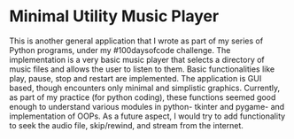 # Minimal Utility Music Player
This is another general application that I wrote as part of my series of Python programs, under my #100daysofcode challenge. The implementation is a very basic music player that selects a directory of music files and allows the user to listen to them. Basic functionalities like play, pause, stop and restart are implemented. The application is GUI based, though encounters only minimal and simplistic graphics. Currently, as part of my practice (for python coding), these functions seemed good enough to understand various modules in python- tkinter and pygame- and implementation of OOPs. 
As a future aspect, I would try to add functionality to seek the audio file, skip/rewind, and stream from the internet.
